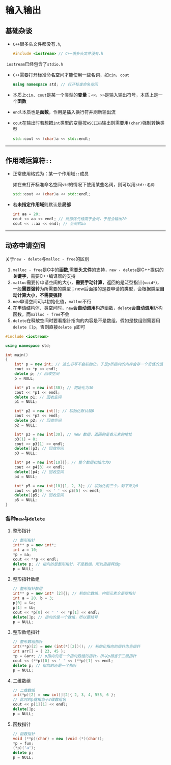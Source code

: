 # 输入输出

## 基础杂谈

- `C++`很多头文件都没有`.h`,

  ```c++
  #include <iostream> // C++很多头文件没有.h
  ```

​		`iostream`已经包含了`stdio.h`

- `C++`需要打开标准命名空间才能使用一些名词，如`cin`、`cout`

  ```c++
  using namespace std; // 打开标准命名空间
  ```

- 本质上`cin`、`cout`是某一个类型的**变量**；`<<`、`>>`是输入输出符号，本质上是一个**函数**

- `endl`本质也是**函数**，作用是插入换行符并刷新输出流

- `cout`在输出时若想把`int`类型的变量按`ASCII码`输出则需要用`(char)`强制转换类型

  ```c++
  std::cout << (char)a << std::endl; 
  ```

---

## 作用域运算符`::`

- 正常使用格式为：某一个作用域`::`成员

	如在未打开标准命名空间`std`的情况下使用某些名词，则可以用`std::名词`

	```c++
	std::cout << (char)a << std::endl; 
	```

	

- 若**未指定作用域**则默认是**局部**

	```c++
	int aa = 20;
	cout << aa << endl; // 局部优先级高于全局，于是会输出20
	cout << ::aa << endl; // 全局的aa
	```

---

## 动态申请空间

关于`new - delete`与`malloc - free`的区别

1. `malloc - free`是C中的**函数**,需要**头文件**的支持，`new - delete`是C++提供的**关键字**，需要C++编译器的支持
2. `malloc`需要传申请空间的大小，**需要手动计算**，返回的是泛型指针(`void*`)，一般**需要强转**为所需要的类型；new后面接的是要申请的类型，会根据类型**自动计算大小**，**不需要强转**
3. `new`申请空间可以初始化值，`malloc`不行
4. 在申请结构体、类空间时，`new`会**自动调用**构造函数，`delete`会**自动调用**析构函数，而`malloc - free`不会
4. `delete`在释放空间时要看指针指向的内容是不是数组，假如是数组则需要用`delete []p`，否则直接`delete p`即可

```c++
#include <iostream>

using namespace std;

int main()
{
	int* p = new int; // 这么书写不会初始化，于是p所指向的内存会存一个奇怪的值
	cout << *p << endl; 
	delete p; // 回收空间
	p = NULL;

	int* p1 = new int(30); // 初始化为30
	cout << *p1 << endl;
	delete p1; // 回收空间
	p1 = NULL;

	int* p2 = new int(); // 初始化默认赋0
	cout << *p2 << endl;
	delete p2; // 回收空间
	p2 = NULL;

	int* p3 = new int[30]; // new 数组，返回的是首元素的地址
	p3[1] = 8;
	cout << p3[1] << endl;
	delete[]p3; // 回收空间
	p3 = NULL;

	int* p4 = new int[10]{}; // 整个数组初始化为0
	cout << p4[3] << endl;
	delete[]p4; // 回收空间
	p4 = NULL;

	int* p5 = new int[10]{1, 2, 3}; // 初始化前三个，剩下来为0
	cout << p5[0] << ' ' << p5[5] << endl;
	delete[]p5; // 回收空间
	p5 = NULL;
}
```

### 各种`new`与`delete`

1. 整形指针

	```c++
	// 整形指针
	int** p = new int*;
	int a = 10;
	*p = &a;
	cout << **p << endl;
	delete p; // 指向的是整形指针，不是数组，所以直接释放p
	p = NULL;
	```

2. 整形指针数组

	```c++
	// 整形指针数组
	int** p = new int* [2]{}; // 初始化数组，内部元素全是空指针
	int a = 20, b = 3;
	p[0] = &a;
	p[1] = &b;
	cout << *p[0] << ' ' << *p[1] << endl;
	delete[]p; // 指向的是一个数组，所以要括号
	p = NULL;
	```

3. 整形数组指针

	```c++
	// 整形数组指针
	int(**p)[2] = new (int(*)[2])(); // 初始化指向的指针为空指针
	int arr[] = { 23, 45 };
	*p = &arr; // p指向的是一个指向数组的指针，所以p相当于三级指针
	cout << (**p)[0] << ' ' << (**p)[1] << endl;
	delete p; // 指向的还是一个指针
	p = NULL;
	```

4. 二维数组

	```c++
	// 二维数组
	int(*p)[2] = new int[][2]{ 2, 3, 4, 555, 6 };
	// 此时的p就相当于2维数组名
	cout << p[1][1] << endl;
	delete[]p;
	p = NULL;
	```

5. 函数指针

	```c++
	// 函数指针
	void (**p)(char) = new (void (*)(char));
	*p = fun;
	(*p)('a');
	delete p;
	p = NULL;
	```

	
